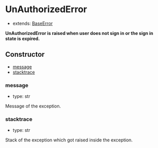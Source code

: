 # UnAuthorizedError

- extends: [BaseError](./doc/api/python/exceptions/baseerror.md)

**UnAuthorizedError is raised when user does not sign in or the sign in state is expired.**

## Constructor<!-- {docsify-ignore} -->
- [message](#message)
- [stacktrace](#stacktrace)


### message
- type: str

Message of the exception.


### stacktrace
- type: str

Stack of the exception which got raised inside the exception.